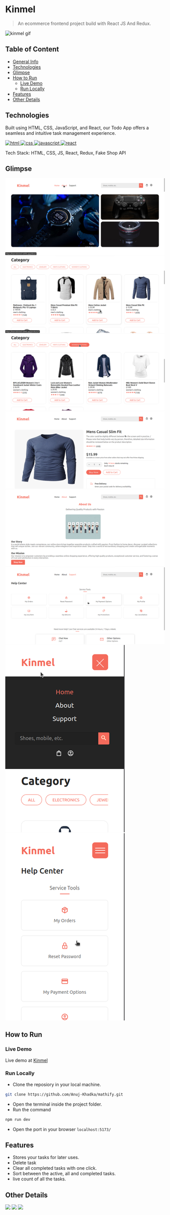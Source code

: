 # Kinmel
> An ecommerce frontend project build with React JS And Redux.

![kinmel gif](documentations/vids/kinmel-gif.gif)

## Table of Content 
- [General Info](#general-info)
- [Technologies](#technologies)
- [Glimpse](#glimpse)
- [How to Run](#how-to-run)
    - [Live Demo](#live-demo)
    - [Run Locally](#run-locally)
- [Features](#features)
- [Other Details](#other-details)

## Technologies
Built using HTML, CSS, JavaScript, and React, our Todo App offers a seamless and intuitive task management experience.
<p>
    <a href="https://pytorch.org/" target="_blank" rel="noreferrer">
        <img src="https://img.shields.io/badge/HTML-e34c26?style=for-the-badge&logo=HTML&logoColor=white" alt="html"/>
    </a>
    <a href="https://www.python.org" target="_blank" rel="noreferrer">
        <img src="https://img.shields.io/badge/CSS-264de4?style=for-the-badge&logo=CSS&logoColor=blue"
            alt="css" />
    </a>
    <a href="https://pytorch.org/" target="_blank" rel="noreferrer">
        <img src="https://img.shields.io/badge/JavaScript-F0DB4F?style=for-the-badge&logo=JavaScript&logoColor=white" alt="javascript"/>
    </a>
    <a href="https://www.python.org" target="_blank" rel="noreferrer">
        <img src="https://img.shields.io/badge/React-61DBFB?style=for-the-badge&logo=React&logoColor=blue"
            alt="react" />
    </a>
</p>
Tech Stack: HTML, CSS, JS, React, Redux, Fake Shop API 

## Glimpse
<p>
    <img src="documentations/imgs/kinmel-home.png" alt="kinmel-glimpse-1" />
    <img src="documentations/imgs/kinmel-products.png" alt="kinmel-glimpse-2" />
    <img src="documentations/imgs/kinmel-filter.png" alt="kinmel-glimpse-3" />
    <img src="documentations/imgs/kinmel-product-details.png" alt="kinmel-glimpse-6" />
    <img src="documentations/imgs/kinmel-about.png" alt="kinmel-glimpse-4" />
    <img src="documentations/imgs/kinmel-services.png" alt="kinmel-glimpse-5" />
    <img src="documentations/imgs/kinmel-mob-home.png" alt="kinmel-glimpse-7" />
    <img src="documentations/imgs/kinmel-mob-services.png" alt="kinmel-glimpse-8" />
</p>

## How to Run
### Live Demo
Live demo at <a href="https://hamrokinmel.netlify.app" target="_blank">Kinmel</a>

### Run Locally
- Clone the reposiory in your local machine.
```bash
git clone https://github.com/Anuj-Khadka/mathify.git
```
- Open the terminal inside the project folder.
- Run the command
```bash
npm run dev
```
- Open the port in your browser `localhost:5173/` <br/>


## Features
- Stores your tasks for later uses.
- Delete task
- Clear all completed tasks with one click.
- Sort between the active, all and completed tasks.
- live count of all the tasks.


## Other Details
 <p align="left">
    <img src="https://img.shields.io/github/contributors/anuj-khadka/kinmel?style=for-the-badge" />
    <img src="https://img.shields.io/github/commit-activity/t/Anuj-Khadka/kinmel?style=for-the-badge" />
    <img src="https://img.shields.io/github/forks/anuj-khadka/kinmel?style=for-the-badge" />
</p>


